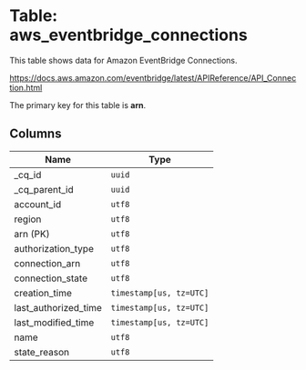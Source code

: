 # Table: aws_eventbridge_connections

This table shows data for Amazon EventBridge Connections.

https://docs.aws.amazon.com/eventbridge/latest/APIReference/API_Connection.html

The primary key for this table is **arn**.

## Columns

| Name          | Type          |
| ------------- | ------------- |
|_cq_id|`uuid`|
|_cq_parent_id|`uuid`|
|account_id|`utf8`|
|region|`utf8`|
|arn (PK)|`utf8`|
|authorization_type|`utf8`|
|connection_arn|`utf8`|
|connection_state|`utf8`|
|creation_time|`timestamp[us, tz=UTC]`|
|last_authorized_time|`timestamp[us, tz=UTC]`|
|last_modified_time|`timestamp[us, tz=UTC]`|
|name|`utf8`|
|state_reason|`utf8`|